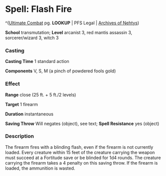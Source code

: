 # Spell: Flash Fire

^([Ultimate Combat][ss-flash-fire] pg. **LOOKUP** | PFS Legal | [Archives of Nehtys][sn-flash-fire])

**School** transmutation; **Level** arcanist 3, red mantis assassin 3, sorcerer/wizard 3, witch 3

### Casting

**Casting Time** 1 standard action  

**Components** V, S, M (a pinch of powdered fools gold)

### Effect

**Range** close (25 ft. + 5 ft./2 levels)  

**Target** 1 firearm  

**Duration** instantaneous  

**Saving Throw** Will negates (object), see text; **Spell Resistance** yes (object)

### Description

The firearm fires with a blinding flash, even if the firearm is not currently loaded. Every creature within 15 feet of the creature carrying the weapon must succeed at a Fortitude save or be blinded for 1d4 rounds. The creature carrying the firearm takes a 4 penalty on this saving throw. If the firearm is loaded, the ammunition is wasted.

[ss-flash-fire]: http://paizo.com/pathfinderRPG/v57
[sn-flash-fire]: http://www.archivesofnethys.com/SpellDisplay.aspx?ItemName=Flash%20Fire